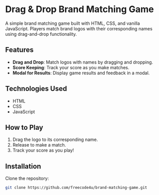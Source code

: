 # Drag & Drop Brand Matching Game

A simple brand matching game built with HTML, CSS, and vanilla JavaScript. Players match brand logos with their corresponding names using drag-and-drop functionality.

## Features
- **Drag and Drop**: Match logos with names by dragging and dropping.
- **Score Keeping**: Track your score as you make matches.
- **Modal for Results**: Display game results and feedback in a modal.

## Technologies Used
- HTML
- CSS
- JavaScript

## How to Play
1. Drag the logo to its corresponding name.
2. Release to make a match.
3. Track your score as you play!

## Installation
Clone the repository:
```bash
git clone https://github.com/freecode4u/brand-matching-game.git
